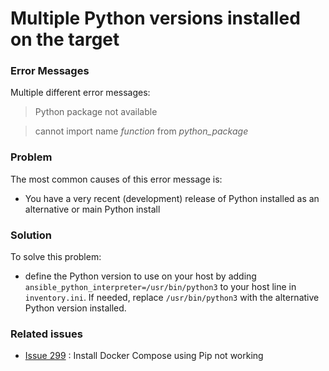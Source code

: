 # Multiple Python versions installed on the target

### Error Messages
Multiple different error messages:
> Python package not available

> cannot import name _function_ from _python_package_ 

### Problem
The most common causes of this error message is:

* You have a very recent (development) release of Python installed as an alternative or main Python install

### Solution
To solve this problem:

* define the Python version to use on your host by adding `ansible_python_interpreter=/usr/bin/python3` to your host line in `inventory.ini`. If needed, replace `/usr/bin/python3` with the alternative Python version installed.

### Related issues

* [Issue 299](https://github.com/geerlingguy/internet-pi/issues/299) : Install Docker Compose using Pip not working